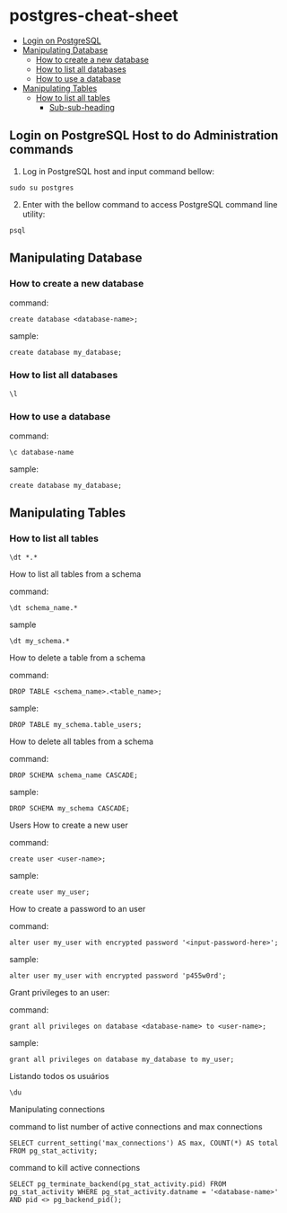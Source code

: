 # postgres-cheat-sheet
- [Login on PostgreSQL](#Login-on-PostgreSQL-Host-to-do-Administration-commands)
- [Manipulating Database](#Manipulating-Database)
  * [How to create a new database](#How-to-create-a-new-database)
  * [How to list all databases](#How-to-list-all-databases)
  * [How to use a database](#How-to-use-a-database)
- [Manipulating Tables](#Manipulating-Tables)
  * [How to list all tables](#How-to-list-all-tables)
    + [Sub-sub-heading](#sub-sub-heading-2)


## Login on PostgreSQL Host to do Administration commands

1. Log in PostgreSQL host and input command bellow:

```sudo su postgres```


2. Enter with the bellow command to access PostgreSQL command line utility:

```psql```



## Manipulating Database

### How to create a new database

command:

```create database <database-name>;```

sample:

```create database my_database;```

### How to list all databases

```\l```

### How to use a database

command:

```\c database-name```

sample:

```create database my_database;```

## Manipulating Tables

### How to list all tables

```\dt *.*```

How to list all tables from a schema

command:

```\dt schema_name.*```

sample

```\dt my_schema.*```

How to delete a table from a schema

command:

```DROP TABLE <schema_name>.<table_name>;```

sample:

```DROP TABLE my_schema.table_users;```

How to delete all tables from a schema

command:

```DROP SCHEMA schema_name CASCADE;```

sample:

```DROP SCHEMA my_schema CASCADE;```

Users
How to create a new user

command:

```create user <user-name>;```

sample:

```create user my_user;```

How to create a password to an user

command:

```alter user my_user with encrypted password '<input-password-here>';```

sample:

```alter user my_user with encrypted password 'p455w0rd';```

Grant privileges to an user:

command:

```grant all privileges on database <database-name> to <user-name>;```

sample:

```grant all privileges on database my_database to my_user;```

Listando todos os usuários

```\du```



Manipulating connections

command to list number of active connections and max connections

```SELECT current_setting('max_connections') AS max, COUNT(*) AS total FROM pg_stat_activity;```

command to kill active connections

```SELECT pg_terminate_backend(pg_stat_activity.pid) FROM pg_stat_activity WHERE pg_stat_activity.datname = '<database-name>' AND pid <> pg_backend_pid();```

